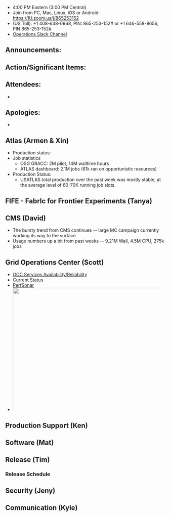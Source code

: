    * 4:00 PM Eastern (3:00 PM Central)
   * Join from PC, Mac, Linux, iOS or Android: https://IU.zoom.us/j/865253152
   * (US Toll): +1 408-638-0968, PIN: 865-253-152# or +1 646-558-8656, PIN 865-253-152#
   * [Operations Slack Channel](https://opensciencegrid.slack.com/messages/C5GAYBGA0/)
   
## Announcements: 
 
## Action/Significant Items:
   
## Attendees: 
   * 
   
## Apologies: 
   *

## Atlas (Armen & Xin)
   * Production status: 
   * Job statistics
     * OSG GRACC: 2M pilot, 14M walltime hours
     * ATLAS dashboard: 2.1M jobs (61k ran on opportunistic resources)
   * Production Status:
     * USATLAS total production over the past week was mostly stable, at the average level of 60-70K running job slots.

## FIFE - FabrIc for Frontier Experiments (Tanya) 
   
## CMS (David)
   * The bursty trend from CMS continues -- large MC campaign currently working its way to the surface.
   * Usage numbers up a bit from past weeks -- 9.21M Wall, 4.5M CPU, 275k jobs

## Grid Operations Center (Scott)

   * [GOC Services Availability/Reliability](http://tinyurl.com/pre26vw)
   * [Current Status](http://monitor.grid.iu.edu/availability/production.html)
   * [PerfSonar](http://maddash.aglt2.org/maddash-webui/index.cgi?dashboard=OSG\%20Grid\%20Operations\%20Center\%20Test\%20Mesh\%20Config)
   * <img src="http://steige.grid.iu.edu/steige/24Jul2017.osg-flock.png" width='630' height='390'  /><br>
      
## Production Support (Ken)   
   
## Software (Mat)


## Release (Tim)
### Release Schedule

## Security (Jeny)

## Communication (Kyle)
